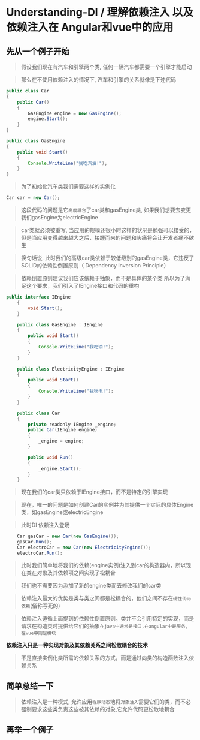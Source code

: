# Understanding-DI / 理解依赖注入 以及依赖注入在 Angular和vue中的应用

## 先从一个例子开始

> 假设我们现在有汽车和引擎两个类, 任何一辆汽车都需要一个引擎才能启动

> 那么在不使用依赖注入的情况下, 汽车和引擎的关系就像是下述代码

```java
public class Car
{
    public Car()
    {
        GasEngine engine = new GasEngine();
        engine.Start();
    }
}

public class GasEngine
{
    public void Start()
    {
        Console.WriteLine("我吃汽油!");
    }
}
```

> 为了初始化汽车类我们需要这样的实例化

```java
Car car = new Car();
```

> 这段代码的问题是它`高度耦合`了car类和gasEngine类, 如果我们想要去变更我们gasEngine为electricEngine

> car类就必须被重写, 当应用的规模还很小时这样的状况是勉强可以接受的，但是当应用变得越来越大之后，接踵而来的问题和头痛将会让开发者痛不欲生

> 换句话说, 此时我们的​​高级car类依赖于较低级别的gasEngine类，它违反了SOLID的依赖性倒置原则（ Dependency Inversion Principle）

> 依赖倒置原则建议我们应该依赖于抽象，而不是具体的某个类 所以为了满足这个要求，我们引入了IEngine接口和代码的重构

```java
public interface IEngine
    {
        void Start();
    }

    public class GasEngine : IEngine
    {
        public void Start()
        {
            Console.WriteLine("我吃油!");
        }
    }

    public class ElectricityEngine : IEngine
    {
        public void Start()
        {
            Console.WriteLine("我吃电!");
        }
    }

    public class Car
    {
        private readonly IEngine _engine;
        public Car(IEngine engine)
        {
            _engine = engine;
        }

        public void Run()
        {
            _engine.Start();
        }
    }
```

> 现在我们的car类只依赖于IEngine接口，而不是特定的引擎实现

> 现在，唯一的问题是如何创建Car的实例并为其提供一个实际的具体Engine类，如gasEngine或electricEngine

> 此时DI 依赖注入登场

```java
    Car gasCar = new Car(new GasEngine());
    gasCar.Run();
    Car electroCar = new Car(new ElectricityEngine());
    electroCar.Run();
```

> 此时我们简单地将我们的依赖(engine实例)注入到car的构造器内，所以现在类在对象及其依赖项之间实现了松耦合

> 我们也不需要因为添加了新的engine类而去修改我们的car类

> 依赖注入最大的优势是类与类之间都是松耦合的，他们之间不存在`硬性代码依赖`(俗称写死的)

> 依赖注入遵循上面提到的依赖性倒置原则。类并不会引用特定的实现，而是请求在构造类时提供给它们的抽象`在java中通常是接口,在angular中是服务, 在vue中则是模块`

**依赖注入只是一种实现对象及其依赖关系之间松散耦合的技术**

> 不是直接实例化类所需的依赖关系的方式，而是通过向类的构造函数注入依赖关系

## 简单总结一下

> 依赖注入是一种模式, 允许应用`程序动态`地将`对象注入`需要它们的类，而不必强制要求这些类负责这些被其依赖的对象,它允许代码更松散地耦合

## 再举一个例子